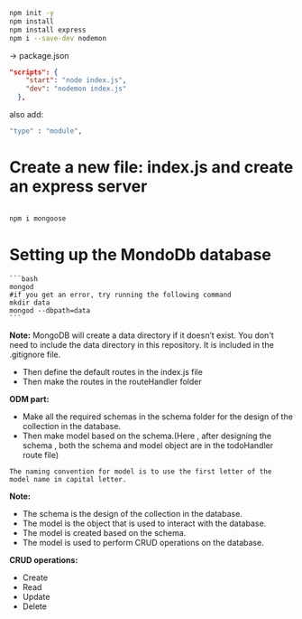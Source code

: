 ```bash
npm init -y
npm install
npm install express
npm i --save-dev nodemon
```

-> package.json
```json
"scripts": {
    "start": "node index.js",
    "dev": "nodemon index.js"
  },
```
also add:

```bash
"type" : "module",
```



# Create a new file: index.js and create an express server

```bash

npm i mongoose

```


# Setting up the MondoDb database
    
    ```bash
    mongod
    #if you get an error, try running the following command
    mkdir data
    mongod --dbpath=data
    ```
        
**Note:** MongoDB will create a data directory if it doesn’t exist. You don't need to include the data directory in this repository. It is included in the .gitignore file.

- Then define the default routes in the index.js file 
- Then make the routes in the routeHandler folder


**ODM part:**
- Make all the required schemas in the schema folder for the design of the collection in the database.
- Then make model based on the schema.(Here , after designing the schema , both the schema and model object are in the todoHandler route file)
```
The naming convention for model is to use the first letter of the model name in capital letter.
```


**Note:**
- The schema is the design of the collection in the database.
- The model is the object that is used to interact with the database.
- The model is created based on the schema.
- The model is used to perform CRUD operations on the database.


**CRUD operations:**
- Create
- Read
- Update
- Delete






